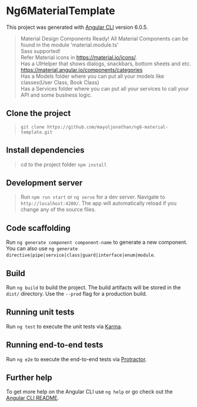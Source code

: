 # Ng6MaterialTemplate

This project was generated with [Angular CLI](https://github.com/angular/angular-cli) version 6.0.5.

>Material Design Components Ready! All Material Components can be found in the module 'material.module.ts' <br/>
>Sass supported! <br/>
>Refer Material icons in https://material.io/icons/. <br/>
>Has a UIHelper that shows dialogs, snackbars, bottom sheets and etc. https://material.angular.io/components/categories <br/>
>Has a Models folder where you can put all your models like classes(User Class, Book Class) <br/>
>Has a Services folder where you can put all your services to call your API and some business logic. <br/>

## Clone the project
> `git clone https://github.com/mayoljonathan/ng6-material-template.git`

## Install dependencies
> cd to the project folder
> `npm install`

## Development server
> Run `npm run start` or `ng serve` for a dev server. Navigate to `http://localhost:4200/`. The app will automatically reload if you change any of the source files.

## Code scaffolding
Run `ng generate component component-name` to generate a new component. You can also use `ng generate directive|pipe|service|class|guard|interface|enum|module`.

## Build
Run `ng build` to build the project. The build artifacts will be stored in the `dist/` directory. Use the `--prod` flag for a production build.

## Running unit tests
Run `ng test` to execute the unit tests via [Karma](https://karma-runner.github.io).

## Running end-to-end tests
Run `ng e2e` to execute the end-to-end tests via [Protractor](http://www.protractortest.org/).

## Further help
To get more help on the Angular CLI use `ng help` or go check out the [Angular CLI README](https://github.com/angular/angular-cli/blob/master/README.md).
